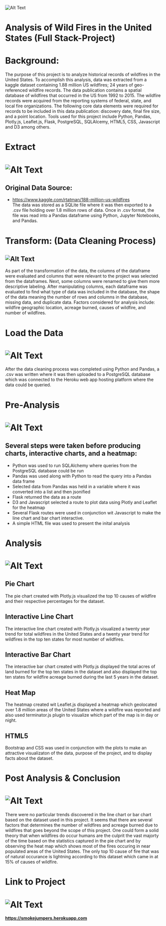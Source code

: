![Alt Text](https://encrypted-tbn0.gstatic.com/images?q=tbn:ANd9GcRgvTvbL44_iA2eJPy30599Hc1duyJhttBEU0qAWjILr4c1a3tK)
# **Analysis of Wild Fires in the United States (Full Stack-Project)**
# Background:
The purpose of this project is to analyze historical records of wildfires in the United States.
To accomplish this analysis, data was extracted from a kaggle dataset containing 1.88 million US wildfires; 24 years of geo-referenced wildfire records.
The data publication contains a spatial database of wildfires that occurred in the US from 1992 to 2015. The wildfire records were acquired from the reporting systems of federal, state, and local fire organizations. The following core data elements were required for records to be included in this data publication: discovery date, final fire size, and a point location. Tools used for this project include Python, Pandas, Plotly.js, Leaflet.js, Flask, PostgreSQL, SQLAlcemy, HTML5, CSS, Javascript and D3 among others.
# Extract
# ![Alt Text](https://www.bing.com/th?id=OIP.Fw4E9H7ZRyhHzWK7xk6jUQHaFB&w=233&h=160&c=7&o=5&dpr=1.5&pid=1.7)
## Original Data Source:
   * https://www.kaggle.com/rtatman/188-million-us-wildfires  
The data was stored as a SQLite file where it was then exported to a .csv file holding over 1.8 million rows of data.  Once in .csv format, the file was read into a Pandas dataframe using Python, Jupyter Notebooks, and Pandas.
# Transform: (Data Cleaning Process)  
##  ![Alt Text](https://www.bing.com/th?id=OIP.l8MinJm6s4scX7EmLp_hvAAAAA&w=179&h=178&c=7&o=5&dpr=1.5&pid=1.7)

As part of the transformation of the data, the columns of the dataframe were evaluated and columns that were relevant to the project was selected from the dataframes.  Next, some columns were renamed to give them more descriptive labeling.  After manipulating columns, each dataframe was evaluated to find what type of data was included in the database, the shape of the data meaning the number of rows and columns in the database, missing data, and duplicate data. Factors considered for analysis include: wildfire geographic location, acreage burned, causes of wildfire, and number of wildfires.  

# Load the Data
# ![Alt Text](https://www.bing.com/th?id=OIP.EKlqoGs8WygAu7Nq5-gKFgHaHa&w=208&h=206&c=7&o=5&pid=1.7)
After the data cleaning process was completed using Python and Pandas, a .csv was written where it was then uploaded to a PostgreSQL database which was connected to the Heroku web app hosting platform where the data could be queried.  

# Pre-Analysis
# ![Alt Text](https://www.bing.com/th?id=OIP.FBRjqFe8yZnS5oI7N2I_lwHaEL&w=299&h=169&c=7&o=5&pid=1.7)
## Several steps were taken before producing charts, interactive charts, and a heatmap:
  * Python was used to run SQLAlchemy where queries from the PostgreSQL database could be run
  * Pandas was used along with Python to read the query into a Pandas data frame
  * Selected data from Pandas was held in a variable where it was converted into a list and then jsonified
  * Flask returned the data as a route
  * D3 and Javascript selected a route to plot data using Plotly and Leaflet for the heatmap
  * Several Flask routes were used in conjunction wit Javascript to make the line chart and bar chart interactive.
  * A simple HTML file was used to present the inital analysis


# Analysis 
# ![Alt Text](https://www.bing.com/th?id=OIP.gOyn3l39bzwcepBMx2NYYQHaF7&w=265&h=206&c=7&o=5&pid=1.7)
## Pie Chart
The pie chart created with Plotly.js visualized the top 10 causes of wildfire and their respective percentages for the dataset. 
## Interactive Line Chart
The interactive line chart created with Plotly.js visualized a twenty year trend for total wildfires in the United States and a twenty year trend for wildfires in the top ten states for most number of wildfires.
## Interactive Bar Chart
The interactive bar chart created with Plotly.js displayed the total acres of land burned for the top ten states in the dataset and also displayed the top ten states for wildfire acreage burned during the last 5 years in the dataset.
## Heat Map
The heatmap created wit Leaflet.js displayed a heatmap which geolocated over 1.8 million areas of the United States where a wildfire was reported and also used terminator.js plugin to visualize which part of the map is in day or night.
## HTML5 
Bootstrap and CSS was used in conjunction with the plots to make an attractive visualizaton of the data, purpose of the project, and to display facts about the dataset.

# Post Analysis & Conclusion
# ![Alt Text](https://www.bing.com/th?id=OIP.3Y9U4Q0qs-ileWqR9F_GsAHaEc&w=300&h=179&c=7&o=5&pid=1.7)
There were no particular trends discovered in the line chart or bar chart based on the dataset used in this project. It seems that there are several factors that determines the number of wildfires and acreage burned due to wildfires that goes beyond the scope of this project. One could form a solid theory that when wildfires do occur humans are the culprit the vast majorty of the time based on the statistics captured in the pie chart and by observing the heat map which shows most of the fires occuring in near populated areas of the United States.  The only top 10 cause of fire that was of natural occurance is lightning according to this dataset which came in at 15% of causes of wildfire.

# Link to Project
# ![Alt Text](https://www.bing.com/th?id=OIP.b7j37FCv7hO196UEw_gSkwHaFj&w=273&h=205&c=7&o=5&pid=1.7)
**https://smokejumpers.herokuapp.com**




